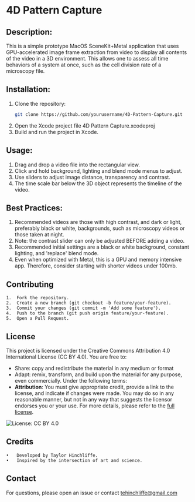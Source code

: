 # 4D Pattern Capture

## Description:
This is a simple prototype MacOS SceneKit+Metal application that uses GPU-accelerated image frame extraction from video
to display all contents of the video in a 3D environment. This allows one to assess all time behaviors of a system at once, 
such as the cell division rate of a microscopy file.

## Installation:
1. Clone the repository:
   ```bash
   git clone https://github.com/yourusername/4D-Pattern-Capture.git
2. Open the Xcode project file 4D Pattern Capture.xcodeproj
3. Build and run the project in Xcode.

## Usage:
1. Drag and drop a video file into the rectangular view.
2. Click and hold background, lighting and blend mode menus to adjust.
3. Use sliders to adjust image distance, transparency and contrast.
4. The time scale bar below the 3D object represents the timeline of the video.

## Best Practices:
1. Recommended videos are those with high contrast, and dark or light, preferably black or white, backgrounds, such as microscopy videos
or those taken at night.
2. Note: the contrast slider can only be adjusted BEFORE adding a video.
3. Recommended initial settings are a black or white background, constant lighting, and 'replace' blend mode.
4. Even when optimized with Metal, this is a GPU and memory intensive app. Therefore, consider starting with shorter videos under 100mb. 

## Contributing
	1.	Fork the repository.
	2.	Create a new branch (git checkout -b feature/your-feature).
	3.	Commit your changes (git commit -m 'Add some feature').
	4.	Push to the branch (git push origin feature/your-feature).
	5.	Open a Pull Request.

## License
This project is licensed under the Creative Commons Attribution 4.0 International License (CC BY 4.0). 
You are free to:
- Share: copy and redistribute the material in any medium or format
- Adapt: remix, transform, and build upon the material for any purpose, even commercially.
Under the following terms:
- **Attribution**: You must give appropriate credit, provide a link to the license, and indicate if changes were made. You may do so in
any reasonable manner, but not in any way that suggests the licensor endorses you or your use.
For more details, please refer to the [full license](https://creativecommons.org/licenses/by/4.0/).

![License: CC BY 4.0](https://img.shields.io/badge/License-CC%20BY%204.0-lightgrey.svg)

## Credits
	•	Developed by Taylor Hinchliffe.
	•	Inspired by the intersection of art and science.

## Contact
For questions, please open an issue or contact tehinchliffe@gmail.com 
